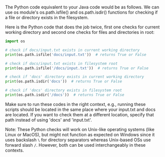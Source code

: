 The Python code equivalent to your Java code would be as follows. We can use os module's os.path.isfile() and os.path.isdir() functions for checking if a file or directory exists in the filesystem. 

Here is the Python code that does the job twice, first one checks for current working directory and second one checks for files and directories in root:

```python
import os

# check if docs/input.txt exists in current working directory
print(os.path.isfile('docs/input.txt'))  # returns True or False

# check if docs/input.txt exists in filesystem root
print(os.path.isfile('/docs/input.txt'))  # returns True or False

# check if 'docs' directory exists in current working directory
print(os.path.isdir('docs'))  # returns True or False

# check if 'docs' directory exists in filesystem root
print(os.path.isdir('/docs'))  # returns True or False
```
Make sure to run these codes in the right context, e.g., running these scripts should be located in the same place where your input.txt and docs are located. If you want to check them at a different location, specify that path instead of using 'docs' and 'input.txt'. 

Note: These Python checks will work on Unix-like operating systems (like Linux or MacOS), but might not function as expected on Windows since it uses backslash `\` for directory separators whereas Unix-based OSs use forward slash `/`. However, both can be used interchangeably in these contexts.

